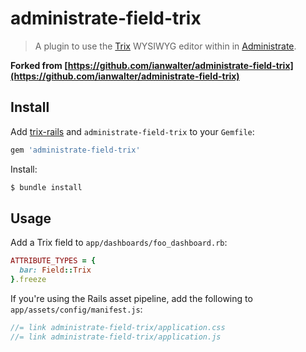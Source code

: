 # administrate-field-trix
> A plugin to use the [Trix](https://trix-editor.org) WYSIWYG editor within in [Administrate](https://github.com/thoughtbot/administrate).

**Forked from [https://github.com/ianwalter/administrate-field-trix](https://github.com/ianwalter/administrate-field-trix)**

## Install

Add [trix-rails](https://github.com/kylefox/trix/) and `administrate-field-trix`
to your `Gemfile`:

```ruby
gem 'administrate-field-trix'
```

Install:

```bash
$ bundle install
```

## Usage

Add a Trix field to `app/dashboards/foo_dashboard.rb`:

```ruby
ATTRIBUTE_TYPES = {
  bar: Field::Trix
}.freeze
```

If you're using the Rails asset pipeline, add the following to `app/assets/config/manifest.js`:

```js
//= link administrate-field-trix/application.css
//= link administrate-field-trix/application.js
```
